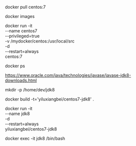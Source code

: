 docker pull centos:7

docker images

docker run -it \
--name centos7 \
--privileged=true \
-v /mydocker/centos:/usr/local/src \
-d \
--restart=always \
centos:7

docker ps

https://www.oracle.com/java/technologies/javase/javase-jdk8-downloads.html

mkdir -p /home/dev/jdk8

docker build -t='yiluxiangbei/centos7-jdk8' .

docker run -it \
--name jdk8 \
-d \
--restart=always \
yiluxiangbei/centos7-jdk8

docker exec -it jdk8 /bin/bash
